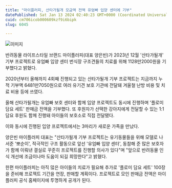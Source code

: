 ```yaml
---
title: "마이플러피, 산타가될개 모금액 전액 유엄빠 입양 센터에 기부"
datePublished: Sat Jan 13 2024 02:40:23 GMT+0000 (Coordinated Universal Time)
cuid: cm706icob000609kzf9i6bipk
slug: 6045

---
```



![이미지](https://cdn.hashnode.com/res/hashnode/image/upload/v1739260018819/71eb13fc-783d-46cb-beeb-92fcd26cd391.jpeg)

반려동물 라이프스타일 브랜드 마이플러피(대표 양은빈)가 2023년 12월 '산타가될개' 기부 프로젝트로 유엄빠 입양 센터 번식장 구조견들의 치료를 위해 1128만2000원을 기부했다고 밝혔다.

2020년부터 올해까지 4회째 진행되고 있는 산타가될개 기부 프로젝트는 지금까지 누적 기부액 6481만7050원으로 여러 유기견 보호 기관에 전달돼 겨울철 난방 비용 및 치료 비용 등에 쓰였다.

올해 산타가될개는 유엄빠 보호 센터와 함께 입양 프로젝트도 동시에 진행하며 '플로미 담요 세트' 판매금 전액을 기부했다. 또 후원자가 선택한 강아지에게 전달할 수 있는 1:1 담요 후원도 함께 진행돼 아이들의 보호소로 직접 전달됐다.

이와 동시에 진행된 입양 프로젝트에서는 3마리가 새로운 가족을 만났다.

양은빈 마이플러피 대표는 "산타가될개 기부 프로젝트는 유기동물들을 위해 모델로 나서준 '뽀순이', 적극적인 구조 활동으로 앞선 '유엄빠 입양 센터', 동참해 준 많은 보호자가 함께 이뤄낸 결실로 꾸준히 프로젝트를 진행할 의사가 있다"며 "앞으로 반려동물 인식 개선에 조금이나마 도움이 되길 희망한다"고 밝혔다.

한편 마이플러피는 아직 많은 아이들의 치료가 필요해 추가로 '플로미 담요 세트' 100장을 준비해 프로젝트 기간을 연장, 판매할 계획이다. 프로젝트로 모인 판매금 전액은 마이플러피 공식 홈페이지에 투명하게 공개가 된다.